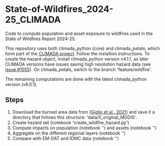 # State-of-Wildfires_2024-25_CLIMADA
Code to compute population and asset exposure to wildfires used in the State of Wildfires Report 2024-25.

This repository uses both climada_python (core) and climada_petals, which form part of the [CLIMADA project](https://github.com/CLIMADA-project). Follow the installion instructions. To create the hazard object, install climada_python version v4.1.1, as later CLIMADA versions have issues saving high resolution hazard data (see [issue #1055](https://github.com/CLIMADA-project/climada_python/issues/1055)). On climada_petals, switch to the branch 'feature/wildfire'.

The remaining computations are done with the latest climada_python version (v6.0.1).

## Steps
1. Download the burned area data from [(Giglio et al., 2021)](10.5067/MODIS/MCD64A1.061) and save it a directory that follows this structure: 'data/0_original_MODIS'.
2. Create hazard set (notebook 'create_wildfire_hazard.py')
3. Compute impacts on population (notebook '') and assets (notebook '')
4. Aggregate on the different regional layers (notebook '')
5. Compare with EM-DAT and IDMC data (notebook '')
